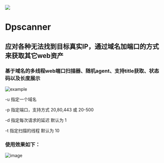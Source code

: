 
![](https://img.shields.io/badge/Dpscanner-1.0.0-green)

# Dpscanner
## 应对各种无法找到目标真实IP，通过域名加端口的方式来获取其它web资产

### 基于域名的多线程web端口扫描器、随机agent、支持title获取、状态码以及长度展示

![example](https://user-images.githubusercontent.com/58037546/166131144-cfc16e4f-2842-432c-9027-dffa2b82b743.png)

-u   指定一个域名

-p   指定端口，支持方式 20,80,443  或 20-500

-d   指定每次请求的延迟   默认为 1

-t   指定扫描的线程   默认为 10

### 使用效果如下：
![image](https://user-images.githubusercontent.com/58037546/166131288-1d8b15fc-f6dd-4668-8655-bc6e7a3476be.png)
